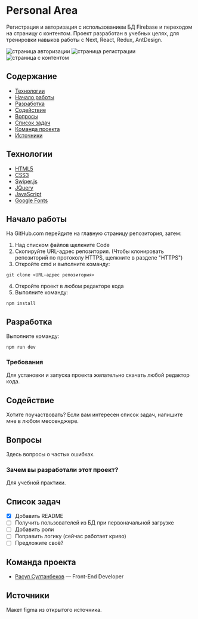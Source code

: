 # Personal Area
Регистрация и авторизация с использованием БД Firebase и переходом на страницу с контентом. Проект разработан в учебных целях, для тренировки навыков работы с Next, React, Redux, AntDesign.

![страница авторизации](https://user-images.githubusercontent.com/67557922/144796967-a6e8215e-9d7e-4b6c-938c-f5d426554d49.png)
![страница регистрации](https://user-images.githubusercontent.com/67557922/144797020-e34247cb-614c-45c1-9a6c-e8a06857056e.png)
![страница с контентом](https://user-images.githubusercontent.com/67557922/144797125-bfd1f70a-fcdd-4b64-996c-7c75de38ea46.png)

## Содержание
- [Технологии](#технологии)
- [Начало работы](#начало-работы)
- [Разработка](#разработка)
- [Содействие](#содействие)
- [Вопросы](#вопросы)
- [Список задач](#список-задач)
- [Команда проекта](#команда-проекта)
- [Источники](#источники)

## Технологии
- [HTML5](https://developer.mozilla.org/en-US/docs/Web/HTML)
- [CSS3](https://developer.mozilla.org/en-US/docs/Web/CSS)
- [Swiper.js](https://swiperjs.com/)
- [JQuery](https://jquery.com/)
- [JavaScript](https://developer.mozilla.org/en-US/docs/Web/JavaScript)
- [Google Fonts](https://fonts.google.com/)

## Начало работы
На GitHub.com перейдите на главную страницу репозитория, затем:
1. Над списком файлов щелкните Code
2. Скопируйте URL-адрес репозитория. (Чтобы клонировать репозиторий по протоколу HTTPS, щелкните в разделе "HTTPS")
3. Откройте cmd и выполните команду:
```
git clone <URL-адрес репозитория>
```
4. Откройте проект в любом редакторе кода
5. Выполните команду:
```
npm install
```

## Разработка
Выполните команду:
```
npm run dev
```

### Требования
Для установки и запуска проекта желательно скачать любой редактор кода.

## Содействие
Хотите поучаствовать? Если вам интересен список задач, напишите мне в любом мессенджере.

## Вопросы
Здесь вопросы о частых ошибках.

### Зачем вы разработали этот проект?
Для учебной практики.

## Список задач
- [x] Добавить README
- [ ] Получить пользователей из БД при первоначальной загрузке
- [ ] Добавить роли
- [ ] Поправить логику (сейчас работает криво)
- [ ] Предложите своё?

## Команда проекта

- [Расул Султанбеков](https://github.com/rasul-surname) — Front-End Developer

## Источники
Макет figma из открытого источника.
